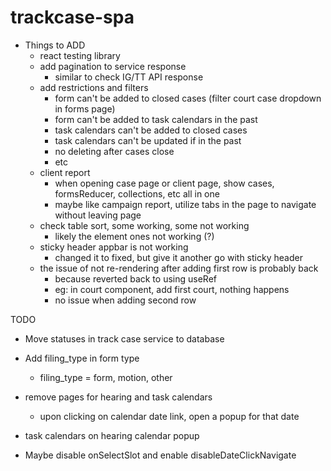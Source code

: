 # trackcase-spa

* Things to ADD
  * react testing library
  * add pagination to service response
    * similar to check IG/TT API response
  * add restrictions and filters
    * form can't be added to closed cases (filter court case dropdown in forms page)
    * form can't be added to task calendars in the past
    * task calendars can't be added to closed cases
    * task calendars can't be updated if in the past
    * no deleting after cases close
    * etc
  * client report
    * when opening case page or client page, show cases, formsReducer, collections, etc all in one
    * maybe like campaign report, utilize tabs in the page to navigate without leaving page
  * check table sort, some working, some not working
    * likely the element ones not working (?)
  * sticky header appbar is not working
    * changed it to fixed, but give it another go with sticky header
  * the issue of not re-rendering after adding first row is probably back
    * because reverted back to using useRef
    * eg: in court component, add first court, nothing happens
    * no issue when adding second row


TODO
* Move statuses in track case service to database
* Add filing_type in form type
  * filing_type = form, motion, other
* remove pages for hearing and task calendars
  * upon clicking on calendar date link, open a popup for that date
* task calendars on hearing calendar popup

* Maybe disable onSelectSlot and enable disableDateClickNavigate
